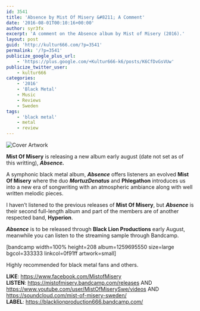 ```yaml
---
id: 3541
title: 'Absence by Mist Of Misery &#8211; A Comment'
date: '2016-08-01T00:10:16+00:00'
author: syr3fx
excerpt: 'A comment on the Absence album by Mist of Misery (2016).'
layout: post
guid: 'http://kultur666.com/?p=3541'
permalink: '/?p=3541'
publicize_google_plus_url:
    - 'https://plus.google.com/+Kultur666-k6/posts/K6CfDvGsVUw'
publicize_twitter_user:
    - kultur666
categories:
    - '2016'
    - 'Black Metal'
    - Music
    - Reviews
    - Sweden
tags:
    - 'black metal'
    - metal
    - review
---
```


![Cover Artwork](http://localhost:8080/wp-content/uploads/2016/07/cover-artwork.jpg?w=680)

**Mist Of Misery** is releasing a new album early august (date not set as of this writting), ***Absence.***

A symphonic black metal album, ***Absence*** offers listeners an evolved **Mist Of Misery** where the duo ***MortuzDenatus*** and ******Phlegathon****** introduces us into a new era of songwriting with an atmospheric ambiance along with well written melodic pieces.

I haven’t listened to the previous releases of **Mist Of Misery**, but ***Absence*** is their second full-length album and part of the members are of another respected band, **Hyperion**.

***Absence*** is to be released through **Black Lion Productions** early August, meanwhile you can listen to the streaming sample through Bandcamp.

\[bandcamp width=100% height=208 album=1259695550 size=large bgcol=333333 linkcol=0f91ff artwork=small\]

Highly recommended for black metal fans and others.

**LIKE**: <https://www.facebook.com/MistofMisery>  
**LISTEN**: <https://mistofmisery.bandcamp.com/releases> AND <https://www.youtube.com/user/MistOfMiserySwe/videos> AND <https://soundcloud.com/mist-of-misery-sweden/>  
**LABEL**: <https://blacklionproduction666.bandcamp.com/>